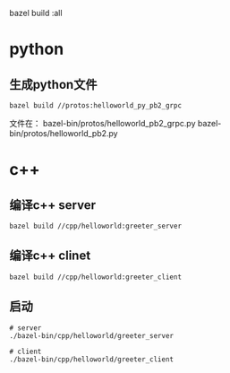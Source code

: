 bazel build :all

# python

## 生成python文件
```
bazel build //protos:helloworld_py_pb2_grpc
```
文件在： 
bazel-bin/protos/helloworld_pb2_grpc.py
bazel-bin/protos/helloworld_pb2.py


# c++ 

## 编译c++ server
```
bazel build //cpp/helloworld:greeter_server
```

## 编译c++ clinet

```
bazel build //cpp/helloworld:greeter_client
```

## 启动

```
# server
./bazel-bin/cpp/helloworld/greeter_server

# client
./bazel-bin/cpp/helloworld/greeter_client
```